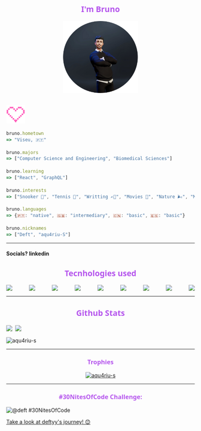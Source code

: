 <h2 style="font-family: 'Segoe UI', Tahoma, Geneva, Verdana, sans-serif; text-align:center; color:rgb(181, 85, 237)">I'm Bruno</h2>

<div style="display:flex; justify-content:center; margin-bottom:2rem">
    <img src="avatar2.png" alt="avatar2" width=200>
</div>

![alt text](icons8-pixel-heart-50.png)

```js
bruno.hometown
=> "Viseu, 🇵🇹"

bruno.majors
=> ["Computer Science and Engineering", "Biomedical Sciences"]

bruno.learning
=> ["React", "GraphQL"]

bruno.interests
=> ["Snooker 🎱", "Tennis 🎾", "Writting ✍🏽", "Movies 🎥", "Nature 🌬️", "Music 🎶"]

bruno.languages
=> {🇵🇹: "native", 🇬🇧: "intermediary", 🇨🇳: "basic", 🇪🇸: "basic"}

bruno.nicknames
=> ["Deft", "aqu4riu-S"]
```

---

#### Socials? linkedin

<h2 style="font-family: 'Segoe UI', Tahoma, Geneva, Verdana, sans-serif; text-align:center; color:rgb(181, 85, 237)">Tecnhologies used</h2>

<div class="tech-stack" style="display:flex; gap:1rem; justify-content: space-between; align-items:center">
<img style="width:38" src="https://cdn.jsdelivr.net/gh/devicons/devicon@latest/icons/javascript/javascript-original.svg" />

<img style="width:38" src="https://cdn.jsdelivr.net/gh/devicons/devicon@latest/icons/react/react-original.svg" />

<img style="width:38" src="https://cdn.jsdelivr.net/gh/devicons/devicon@latest/icons/html5/html5-original.svg" />

<img style="width:38" src="https://cdn.jsdelivr.net/gh/devicons/devicon@latest/icons/css3/css3-original.svg" />

<img style="width:38" src="https://cdn.jsdelivr.net/gh/devicons/devicon@latest/icons/python/python-original.svg" />

<img style="width:38" src="https://cdn.jsdelivr.net/gh/devicons/devicon@latest/icons/java/java-original.svg" />

<img style="width:38" src="https://cdn.jsdelivr.net/gh/devicons/devicon@latest/icons/postgresql/postgresql-original.svg" />

<img style="width:38" src="https://cdn.jsdelivr.net/gh/devicons/devicon@latest/icons/git/git-original.svg" />

<img style="width:38" src="https://cdn.jsdelivr.net/gh/devicons/devicon@latest/icons/github/github-original.svg" />

</div>

---

<h2 style="font-family: 'Segoe UI', Tahoma, Geneva, Verdana, sans-serif; text-align:center; color:rgb(181, 85, 237)">Github Stats</h2>

<div style="display:flex; gap:.5rem">
<a href="https://github.com/anuraghazra/github-readme-stats">
  <img height=200 align="center" src="https://github-readme-stats.vercel.app/api?username=aqu4riu-S&theme=dracula&show_icons=true&bg_color=00000000&border_radius=1.5&rank_icon=github&ring_color=B95CF4&title_color=B95CF4&icon_color=D397F8&border_color=434d58&hide=stars,issues" />
</a>
<a href="https://github.com/anuraghazra/github-readme-stats">
  <img height=200 align="center" src="https://github-readme-stats.vercel.app/api/top-langs/?username=aqu4riu-S&layout=compact&theme=dracula&langs_count=4&border_radius=1.5&rank_icon=github&title_color=8D8DFF&border_color=4D4DFF" />
</a>
</div>

<p><img align="center" src="https://github-readme-streak-stats.herokuapp.com/?user=aqu4riu-s&theme=dracula" alt="aqu4riu-s" /></p>

---

<h3 style="font-family: 'Segoe UI', Tahoma, Geneva, Verdana, sans-serif; text-align:center; color:rgb(181, 85, 237)">Trophies</h3>

<p align="left" style="text-align:center"> <a href="https://github.com/ryo-ma/github-profile-trophy"><img src="https://github-profile-trophy.vercel.app/?username=aqu4riu-s&theme=dracula&rank=-?&margin-w=15" alt="aqu4riu-s" /></a> </p>

---

<h3 style="font-family: 'Segoe UI', Tahoma, Geneva, Verdana, sans-serif; text-align:center; color:rgb(181, 85, 237)">#30NitesOfCode Challenge:</h3>

![@deft #30NitesOfCode](https://www.codedex.io/api/petStatus?user=deft)

[Take a look at deftyy's journey! 😊](https://www.codedex.io/@deft/30-nites-of-code)
